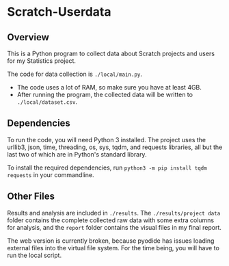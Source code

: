 # Scratch-Userdata

## Overview

This is a Python program to collect data about Scratch projects and users for my Statistics project.

The code for data collection is `./local/main.py`.
 - The code uses a lot of RAM, so make sure you have at least 4GB. 
 - After running the program, the collected data will be written to `./local/dataset.csv`.

## Dependencies

To run the code, you will need Python 3 installed. The project uses the urllib3, json, time, threading, os, sys, tqdm, and requests libraries, all but the last two of which are in Python's standard library. 

To install the required dependencies, run `python3 -m pip install tqdm requests` in your commandline.

## Other Files

Results and analysis are included in `./results`. The `./results/project data` folder contains the complete collected raw data with some extra columns for analysis, and the `report` folder contains the visual files in my final report.

The web version is currently broken, because pyodide has issues loading external files into the virtual file system. For the time being, you will have to run the local script.

